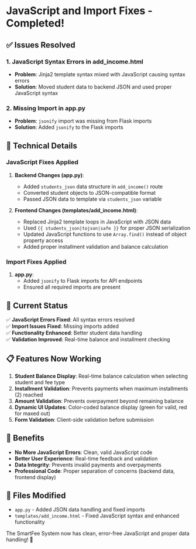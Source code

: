 # JavaScript and Import Fixes - Completed!

## ✅ Issues Resolved

### 1. **JavaScript Syntax Errors in add_income.html**
- **Problem**: Jinja2 template syntax mixed with JavaScript causing syntax errors
- **Solution**: Moved student data to backend JSON and used proper JavaScript syntax

### 2. **Missing Import in app.py**
- **Problem**: `jsonify` import was missing from Flask imports
- **Solution**: Added `jsonify` to the Flask imports

## 🔧 Technical Details

### **JavaScript Fixes Applied**

1. **Backend Changes (app.py)**:
   - Added `students_json` data structure in `add_income()` route
   - Converted student objects to JSON-compatible format
   - Passed JSON data to template via `students_json` variable

2. **Frontend Changes (templates/add_income.html)**:
   - Replaced Jinja2 template loops in JavaScript with JSON data
   - Used `{{ students_json|tojson|safe }}` for proper JSON serialization
   - Updated JavaScript functions to use `Array.find()` instead of object property access
   - Added proper installment validation and balance calculation

### **Import Fixes Applied**

1. **app.py**:
   - Added `jsonify` to Flask imports for API endpoints
   - Ensured all required imports are present

## 🚀 Current Status

✅ **JavaScript Errors Fixed**: All syntax errors resolved  
✅ **Import Issues Fixed**: Missing imports added  
✅ **Functionality Enhanced**: Better student data handling  
✅ **Validation Improved**: Real-time balance and installment checking  

## 📋 Features Now Working

1. **Student Balance Display**: Real-time balance calculation when selecting student and fee type
2. **Installment Validation**: Prevents payments when maximum installments (2) reached
3. **Amount Validation**: Prevents overpayment beyond remaining balance
4. **Dynamic UI Updates**: Color-coded balance display (green for valid, red for maxed out)
5. **Form Validation**: Client-side validation before submission

## 🎯 Benefits

- **No More JavaScript Errors**: Clean, valid JavaScript code
- **Better User Experience**: Real-time feedback and validation
- **Data Integrity**: Prevents invalid payments and overpayments
- **Professional Code**: Proper separation of concerns (backend data, frontend display)

## 📁 Files Modified

- `app.py` - Added JSON data handling and fixed imports
- `templates/add_income.html` - Fixed JavaScript syntax and enhanced functionality

The SmartFee System now has clean, error-free JavaScript and proper data handling! 🎉 